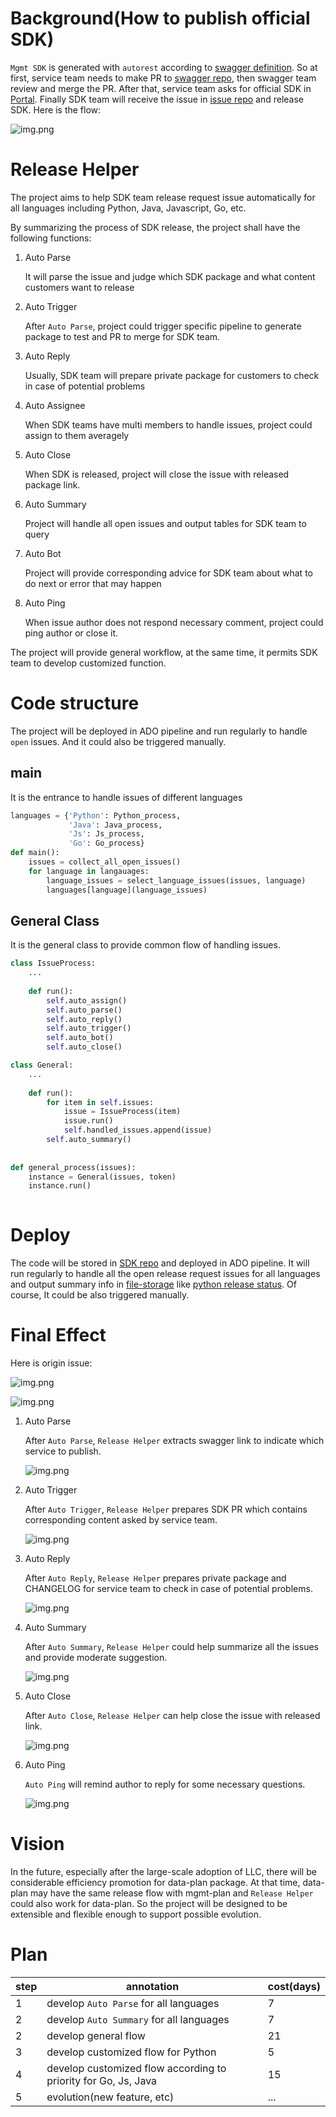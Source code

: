 # Background(How to publish official SDK)

`Mgmt SDK` is generated with `autorest` according to [swagger definition](https://github.com/Azure/azure-rest-api-specs). So at first, service team needs to make PR to [swagger repo](https://github.com/Azure/azure-rest-api-specs), then swagger team review and merge the PR. After that, service team asks for official SDK in [Portal](https://portal.azure-devex-tools.com/tools/request-api-release). Finally SDK team will receive the issue in [issue repo](https://github.com/Azure/sdk-release-request/issues?q=is%3Aopen+is%3Aissue+label%3AManagementPlane) and release SDK. Here is the flow:

![img.png](release_official_SDK.png)

# Release Helper

The project aims to help SDK team release request issue automatically for all languages including Python, Java, Javascript, Go, etc.

By summarizing the process of SDK release, the project shall have the following functions:

1. Auto Parse 

   It will parse the issue and judge which SDK package and what content customers want to release
2. Auto Trigger

   After `Auto Parse`, project could trigger specific pipeline to generate package to test and PR to merge for SDK team.
3. Auto Reply

   Usually, SDK team will prepare private package for customers to check in case of potential problems
4. Auto Assignee

   When SDK teams have multi members to handle issues, project could assign to them averagely
5. Auto Close

   When SDK is released, project will close the issue with released package link.
6. Auto Summary

   Project will handle all open issues and output tables for SDK team to query
7. Auto Bot

   Project will provide corresponding advice for SDK team about what to do next or error that may happen
8. Auto Ping

   When issue author does not respond necessary comment, project could ping author or close it.

The project will provide general workflow, at the same time, it permits SDK team to develop customized function.

# Code structure

The project will be deployed in ADO pipeline and run regularly to handle `open` issues. And it could also be triggered manually.

## main

It is the entrance to handle issues of different languages

```python
languages = {'Python': Python_process, 
             'Java': Java_process,
             'Js': Js_process, 
             'Go': Go_process}
def main():
    issues = collect_all_open_issues()
    for language in langauages:
        language_issues = select_language_issues(issues, language)
        languages[language](language_issues)
```



## General Class

It is the general class to provide common flow of handling issues.

```python
class IssueProcess:
    ...
    
    def run():
        self.auto_assign()
        self.auto_parse()
        self.auto_reply()
        self.auto_trigger()
        self.auto_bot()
        self.auto_close()

class General:
    ...
    
    def run():
    	for item in self.issues:
            issue = IssueProcess(item)
            issue.run()
            self.handled_issues.append(issue)
        self.auto_summary()
    
        
def general_process(issues):
    instance = General(issues, token)
    instance.run()
        
```

# Deploy

The code will be stored in [SDK repo](https://github.com/Azure/azure-sdk-for-python) and deployed in ADO pipeline. It will run regularly to handle all the open release request issues for all languages and output summary info in [file-storage](https://github.com/msyyc/file-storage/tree/release-issue-status) like [python release status](https://github.com/msyyc/file-storage/blob/release-issue-status/release_python_status.md). Of course, It could be also triggered manually.

# Final Effect

Here is origin issue:

![img.png](origin_issue_0.png)

![img.png](origin_issue_1.png)

1. Auto Parse

   After `Auto Parse`, `Release Helper` extracts swagger link to indicate which service to publish.

   ![img.png](auto_parse.png)

2. Auto Trigger

   After `Auto Trigger`, `Release Helper` prepares SDK PR which contains corresponding content asked by service team.

   ![img.png](auto_trigger.png)

3. Auto Reply

   After `Auto Reply`, `Release Helper` prepares private package and CHANGELOG for service team to check in case of potential problems.

   ![img.png](auto_reply.png)

4. Auto Summary

   After `Auto Summary`, `Release Helper` could help summarize all the issues and provide moderate suggestion.

   ![img.png](auto_summary.png)

5. Auto Close

   After `Auto Close`, `Release Helper` can help close the issue with released link.

   ![img.png](auto_close.png)

6. Auto Ping

   `Auto Ping` will remind author to reply for some necessary questions.

   ![img.png](auto_ping.png)

# Vision

In the future, especially after the large-scale adoption of LLC, there will be considerable efficiency promotion for data-plan package. At that time, data-plan may have the same release flow with mgmt-plan and `Release Helper` could also work for data-plan. So the project will be designed to be extensible and flexible enough to support possible evolution.

# Plan

| step | annotation                                                   | cost(days) |
| :--- | ------------------------------------------------------------ | ---------- |
| 1    | develop `Auto Parse` for all languages                       | 7          |
| 2    | develop `Auto Summary` for all languages                     | 7          |
| 2    | develop general flow                                         | 21         |
| 3    | develop customized flow for Python                           | 5          |
| 4    | develop customized flow according to priority for Go, Js, Java | 15         |
| 5    | evolution(new feature, etc)                                  | ...        |



 



